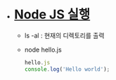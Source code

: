 - # [Node JS 실행](https://opentutorials.org/course/2136/11852)

  - ls -al : 현재의 디렉토리를 출력

  - node hello.js

    ```js
    hello.js
    console.log('Hello world');	
    ```